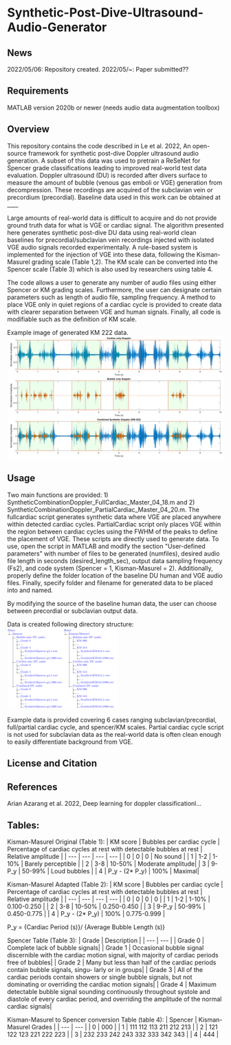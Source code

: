 # Synthetic-Post-Dive-Ultrasound-Audio-Generator

News
------------
2022/05/06: Repository created.
2022/05/~: Paper submitted??


Requirements
------------
MATLAB version 2020b or newer (needs audio data augmentation toolbox) 

Overview
------------
This repository contains the code described in Le et al. 2022, An open-source framework for synthetic post-dive Doppler ultrasound audio generation. A subset of this data was used to pretrain a ReSeNet for Spencer grade classifications leading to improved real-world test data evaluation. Doppler ultrasound (DU) is recorded after divers surface to measure the amount of bubble (venous gas emboli or VGE) generation from decompression. These recordings are acquired of the subclavian vein or precordium (precordial). Baseline data used in this work can be obtained at ____ 

Large amounts of real-world data is difficult to acquire and do not provide ground truth data for what is VGE or cardiac signal. The algorithm presented here generates synthetic post-dive DU data using real-world clean baselines for precordial/subclavian vein recordings injected with isolated VGE audio signals recorded experimentally. A rule-based system is implemented for the injection of VGE into these data, following the Kisman-Masurel grading scale (Table 1,2). The KM scale can be converted into the Spencer scale (Table 3) which is also used by researchers using table 4. 

The code allows a user to generate any number of audio files using either Spencer or KM grading scales. Furthermore, the user can designate certain parameters such as length of audio file, sampling frequency. A method to place VGE only in quiet regions of a cardiac cycle is provided to create data with clearer separation between VGE and human signals. Finally, all code is modifiable such as the definition of KM scale. 

Example image of generated KM 222 data. 
![Example KM 222 image](https://github.com/dle4/Synthetic-Post-Dive-Ultrasound-Audio-Generator/blob/main/Main/Images/ExampleData.png)


Usage
------------

Two main functions are provided: 1) SyntheticCombinationDoppler_FullCardiac_Master_04_18.m and 2) SyntheticCombinationDoppler_PartialCardiac_Master_04_20.m. 
The fullcardiac script generates synthetic data where VGE are placed anywhere within detected cardiac cycles. PartialCardiac script only places VGE within the region between cardiac cycles using the FWHM of the peaks to define the placement of VGE. These scripts are directly used to generate data. To use, open the script in MATLAB and modify the section "User-defined parameters" with number of files to be generated (numfiles), desired audio file length in seconds (desired_length_sec), output data sampling frequency (Fs2), and code system (Spencer = 1, Kisman-Masurel = 2). Additionally, properly define the folder location of the baseline DU human and VGE audio files. Finally, specify folder and filename for generated data to be placed into and named. 

By modifying the source of the baseline human data, the user can choose between precordial or subclavian output data. 

Data is created following directory structure: 
<img src="https://github.com/dle4/Synthetic-Post-Dive-Ultrasound-Audio-Generator/blob/main/Main/Images/ExampleDirectoryStructure.png" width="256">

Example data is provided covering 6 cases ranging  subclavian/precordial, full/partial cardiac cycle, and spencer/KM scales. Partial cardiac cycle script is not used for subclavian data as the real-world data is often clean enough to easily differentiate background from VGE. 



License and Citation
------------

References
------------
Arian Azarang et al. 2022, Deep learning for doppler classificationl...


Tables:
------------
Kisman-Masurel Original (Table 1): 
| KM score | Bubbles per cardiac cycle | Percentage of cardiac cycles at rest with detectable bubbles at rest | Relative amplitude |
| --- | --- | --- | --- | 
| 0 | 0 | 0 | No sound |
| 1 | 1-2 | 1-10% | Barely perceptible |
| 2 | 3-8 | 10-50% | Moderate amplitude|
| 3 | 9-P_y | 50-99% | Loud bubbles |
| 4 | P_y - (2* P_y) | 100% | Maximal|

Kisman-Masurel Adapted (Table 2): 
| KM score | Bubbles per cardiac cycle | Percentage of cardiac cycles at rest with detectable bubbles at rest | Relative amplitude |
| --- | --- | --- | --- | 
| 0 | 0 | 0 | 0 |
| 1 | 1-2 | 1-10% | 0.100-0.250 |
| 2 | 3-8 | 10-50% | 0.250-0.450 |
| 3 | 9-P_y | 50-99% | 0.450-0.775 |
| 4 | P_y - (2* P_y) | 100% | 0.775-0.999 |

P_y = {Cardiac Period (s)}/ {Average Bubble Length (s)}

Spencer Table (Table 3):
| Grade | Description |
| --- | --- |
| Grade 0 | Complete lack of bubble signals|
| Grade 1 | Occasional bubble signal discernible with the cardiac motion signal, with majority of cardiac periods free of bubbles|
| Grade 2 | Many but less than half of the cardiac periods contain bubble signals, singu- larly or in groups|
| Grade 3 | All of the cardiac periods contain showers or single bubble signals, but not dominating or overriding the cardiac motion signals|
| Grade 4 | Maximum detectable bubble signal sounding continuously throughout systole and diastole of every cardiac period, and overriding the amplitude of the normal cardiac signals|

Kisman-Masurel to Spencer conversion Table (table 4): 
| Spencer | Kisman-Masurel Grades |
| --- | --- |
| 0 | 000 |
| 1 | 111 112 113 211 212 213 |
| 2 | 121 122 123 221 222 223 |
| 3 | 232 233 242 243 332 333 342 343 |
| 4 | 444 |
